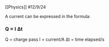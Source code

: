 [[Physics]]
#12/9/24 

A current can be expressed in the formula:
### Q = I ∆t
Q = charge pass
I = current/A
∆t = time elapsed/s